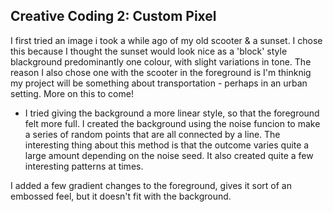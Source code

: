 ## Creative Coding 2: Custom Pixel

I first tried an image i took a while ago of my old scooter & a sunset. I chose this because I thought the sunset would look nice as a 'block' style blackground predominantly one colour, with slight variations in tone. The reason I also chose one with the scooter in the foreground is I'm thinknig my project will be something about transportation - perhaps in an urban setting. More on this to come! 

- I tried giving the background a more linear style, so that the foreground felt more full. I created the background using the noise funcion to make a series of random points that are all connected by a line. The interesting thing about this method is that the outcome varies quite a large amount depending on the noise seed. It also created quite a few interesting patterns at times.

I added a few gradient changes to the foreground, gives it sort of an embossed feel, but it doesn't fit with the background.